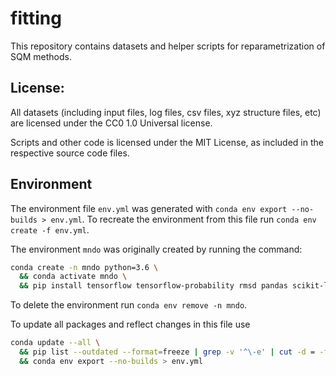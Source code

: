 # fitting

This repository contains datasets and helper scripts for reparametrization of SQM methods.

## License:

All datasets (including input files, log files, csv files, xyz structure files, etc) are licensed under the CC0 1.0 Universal license.

Scripts and other code is licensed under the MIT License, as included in the respective source code files.

## Environment

The environment file `env.yml` was generated with `conda env export --no-builds > env.yml`. To recreate the environment from this file run `conda env create -f env.yml`.

The environment `mndo` was originally created by running the command:

```sh
conda create -n mndo python=3.6 \
  && conda activate mndo \
  && pip install tensorflow tensorflow-probability rmsd pandas scikit-learn tqdm matplotlib
```

To delete the environment run `conda env remove -n mndo`.

To update all packages and reflect changes in this file use

```sh
conda update --all \
  && pip list --outdated --format=freeze | grep -v '^\-e' | cut -d = -f 1  | xargs -n1 pip install -U \
  && conda env export --no-builds > env.yml
```
